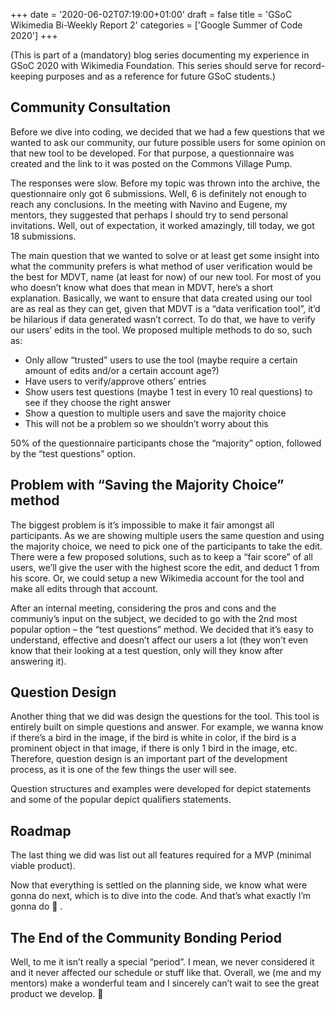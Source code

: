 +++
date = '2020-06-02T07:19:00+01:00'
draft = false
title = 'GSoC Wikimedia Bi-Weekly Report 2'
categories = ['Google Summer of Code 2020']
+++

(This is part of a (mandatory) blog series documenting my experience in GSoC 2020 with Wikimedia Foundation. This series should serve for record-keeping purposes and as a reference for future GSoC students.)

## Community Consultation

Before we dive into coding, we decided that we had a few questions that we wanted to ask our community, our future possible users for some opinion on that new tool to be developed. For that purpose, a questionnaire was created and the link to it was posted on the Commons Village Pump.

The responses were slow. Before my topic was thrown into the archive, the questionnaire only got 6 submissions. Well, 6 is definitely not enough to reach any conclusions. In the meeting with Navino and Eugene, my mentors, they suggested that perhaps I should try to send personal invitations. Well, out of expectation, it worked amazingly, till today, we got 18 submissions.

The main question that we wanted to solve or at least get some insight into what the community prefers is what method of user verification would be the best for MDVT, name (at least for now) of our new tool. For most of you who doesn’t know what does that mean in MDVT, here’s a short explanation. Basically, we want to ensure that data created using our tool are as real as they can get, given that MDVT is a “data verification tool”, it’d be hilarious if data generated wasn’t correct. To do that, we have to verify our users’ edits in the tool. We proposed multiple methods to do so, such as:

- Only allow “trusted” users to use the tool (maybe require a certain amount of edits and/or a certain account age?)
- Have users to verify/approve others’ entries
- Show users test questions (maybe 1 test in every 10 real questions) to see if they choose the right answer
- Show a question to multiple users and save the majority choice
- This will not be a problem so we shouldn’t worry about this

50% of the questionnaire participants chose the “majority” option, followed by the “test questions” option.

## Problem with “Saving the Majority Choice” method

The biggest problem is it’s impossible to make it fair amongst all participants. As we are showing multiple users the same question and using the majority choice, we need to pick one of the participants to take the edit. There were a few proposed solutions, such as to keep a “fair score” of all users, we’ll give the user with the highest score the edit, and deduct 1 from his score. Or, we could setup a new Wikimedia account for the tool and make all edits through that account.

After an internal meeting, considering the pros and cons and the communiy’s input on the subject, we decided to go with the 2nd most popular option – the “test questions” method. We decided that it’s easy to understand, effective and doesn’t affect our users a lot (they won’t even know that their looking at a test question, only will they know after answering it).

## Question Design

Another thing that we did was design the questions for the tool. This tool is entirely built on simple questions and answer. For example, we wanna know if there’s a bird in the image, if the bird is white in color, if the bird is a prominent object in that image, if there is only 1 bird in the image, etc. Therefore, question design is an important part of the development process, as it is one of the few things the user will see.

Question structures and examples were developed for depict statements and some of the popular depict qualifiers statements.

## Roadmap

The last thing we did was list out all features required for a MVP (minimal viable product).

Now that everything is settled on the planning side, we know what were gonna do next, which is to dive into the code. And that’s what exactly I’m gonna do 🙂 .

## The End of the Community Bonding Period

Well, to me it isn’t really a special “period”. I mean, we never considered it and it never affected our schedule or stuff like that. Overall, we (me and my mentors) make a wonderful team and I sincerely can’t wait to see the great product we develop. 🙂
